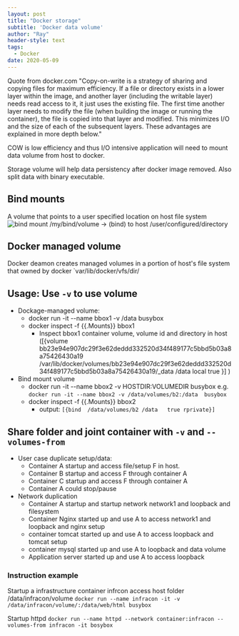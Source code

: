 ```yaml
---
layout: post
title: "Docker storage"
subtitle: 'Docker data volume'
author: "Ray"
header-style: text
tags:
  - Docker
date: 2020-05-09
---
```


Quote from docker.com "Copy-on-write is a strategy of sharing and copying files for maximum efficiency. If a file or
directory exists in a lower layer within the image, and another layer (including the writable layer) needs read access
to it, it just uses the existing file. The first time another layer needs to modify the file (when building the image or
running the container), the file is copied into that layer and modified. This minimizes I/O and the size of each of the
subsequent layers. These advantages are explained in more depth below."

COW is low efficiency and thus I/O intensive application will need to mount data volume from host to docker.

Storage volume will help data persistency after docker image removed. Also split data with binary executable.

## Bind mounts

A volume that points to a user specified location on host file system
![bind mount](https://docs.docker.com/storage/images/types-of-mounts-bind.png) /my/bind/volume -> (bind) to host
/user/configured/directory

## Docker managed volume

Docker deamon creates managed volumes in a portion of host's file system that owned by docker
`var/lib/docker/vfs/dir/<volume-id>

## Usage: Use `-v` to use volume

- Dockage-managed volume:
  - docker run -it --name bbox1 -v /data busybox
  - docker inspect -f {{.Mounts}} bbox1
    - Inspect bbox1 container volume, volume id and directory in host ([{volume
      bb23e94e907dc29f3e62deddd332520d34f489177c5bbd5b03a8a75426430a19
      /var/lib/docker/volumes/bb23e94e907dc29f3e62deddd332520d34f489177c5bbd5b03a8a75426430a19/_data /data local true }]
      )
- Bind mount volume
  - docker run -it --name bbox2 -v HOSTDIR:VOLUMEDIR busybox e.g.
    `docker run -it --name bbox2 -v /data/volumes/b2:/data  busybox`
  - docker inspect -f {{.Mounts}} bbox2
    - output: `[{bind  /data/volumes/b2 /data   true rprivate}]`

## Share folder and joint container with `-v` and `--volumes-from`

- User case duplicate setup/data:
  - Container A startup and access file/setup F in host.
  - Container B startup and access F through container A
  - Container C startup and access F through container A
  - Container A could stop/pause
- Network duplication
  - Container A startup and startup network network1 and loopback and filesystem
  - Container Nginx started up and use A to access network1 and loopback and nginx setup
  - container tomcat started up and use A to access loopback and tomcat setup
  - container mysql started up and use A to loopback and data volume
  - Application server started up and use A to access loopback

### Instruction example

Startup a infrastructure container infrcon access host folder /data/infracon/volume
`docker run --name infracon -it -v /data/infracon/volume/:/data/web/html busybox`

Startup httpd `docker run --name httpd --network container:infracon --volumes-from infracon -it bosybox`
